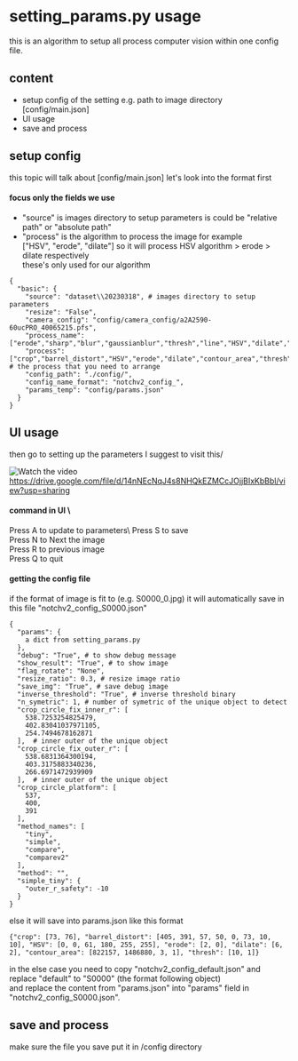 # setting_params.py usage 
this is an algorithm to setup all process computer vision within one config file. 

## content 

- setup config of the setting e.g. path to image directory [config/main.json]
- UI usage
- save and process 


## setup config

this topic will talk about [config/main.json] 
let's look into the format first
#### focus only the fields we use

- "source" is images directory to setup parameters is could be "relative path" or "absolute path"
- "process" is the algorithm to process the image for example\
["HSV", "erode", "dilate"] so it will process HSV algorithm > erode > dilate respectively\
these's only used for our algorithm
```
{
  "basic": {
    "source": "dataset\\20230318", # images directory to setup parameters
    "resize": "False", 
    "camera_config": "config/camera_config/a2A2590-60ucPRO_40065215.pfs",
    "process_name": ["erode","sharp","blur","gaussianblur","thresh","line","HSV","dilate","canny","circle","sobel","barrel_distort","crop","contour_area"],
    "process": ["crop","barrel_distort","HSV","erode","dilate","contour_area","thresh"], # the process that you need to arrange
    "config_path": "./config/",
    "config_name_format": "notchv2_config_",
    "params_temp": "config/params.json"
  }
}
```


## UI usage
then go to setting up the parameters 
I suggest to visit this/

![Watch the video](https://drive.google.com/file/d/14nNEcNqJ4s8NHQkEZMCcJOjjBIxKbBbl/view?usp=sharing)
https://drive.google.com/file/d/14nNEcNqJ4s8NHQkEZMCcJOjjBIxKbBbl/view?usp=sharing
#### command in UI \
Press A to update to parameters\ 
Press S to save\
Press N to Next the image \
Press R to previous image \
Press Q to quit

#### getting the config file
if the format of image is fit to (e.g. S0000_0.jpg) it will automatically save in this file "notchv2_config_S0000.json"
```
{
  "params": {
    a dict from setting_params.py
  },
  "debug": "True", # to show debug message
  "show_result": "True", # to show image
  "flag_rotate": "None", 
  "resize_ratio": 0.3, # resize image ratio 
  "save_img": "True", # save debug image
  "inverse_threshold": "True", # inverse threshold binary 
  "n_symetric": 1, # number of symetric of the unique object to detect 
  "crop_circle_fix_inner_r": [
    538.7253254825479,
    402.83041037971105,
    254.7494678162871
  ],  # inner outer of the unique object 
  "crop_circle_fix_outer_r": [
    538.6831364300194,
    403.3175883340236,
    266.6971472939909
  ],  # inner outer of the unique object 
  "crop_circle_platform": [
    537,
    400,
    391
  ],
  "method_names": [
    "tiny",
    "simple",
    "compare",
    "comparev2"
  ],
  "method": "",
  "simple_tiny": {
    "outer_r_safety": -10
  }
}
```

else it will save into params.json like this format
```
{"crop": [73, 76], "barrel_distort": [405, 391, 57, 50, 0, 73, 10, 10], "HSV": [0, 0, 61, 180, 255, 255], "erode": [2, 0], "dilate": [6, 2], "contour_area": [822157, 1486880, 3, 1], "thresh": [10, 1]}
```
in the else case you need to copy "notchv2_config_default.json" and replace "default" to "S0000" (the format following object)\
and replace the content from "params.json" into "params" field in "notchv2_config_S0000.json". 


## save and process 
make sure the file you save put it in /config directory
